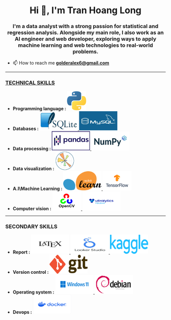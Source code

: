 <h1 align="center">Hi 👋, I'm Tran Hoang Long</h1>
<h3 align="center">I'm a data analyst with a strong passion for statistical and regression analysis. Alongside my main role, I also work as an AI engineer and web developer, exploring ways to apply machine learning and web technologies to real-world problems.</h3>

- 📫 How to reach me **golderalex6@gmail.com**

<hr>

<h3 align="left"><b><ins>TECHNICAL SKILLS</ins></b></h3>
<ul>
  <li><b> Programming language : </b> <a href="https://www.python.org" target="_blank" rel="noreferrer"> <img src="python.webp" alt="python" width="60" height="60"/> </a> </li>
  <li><b> Databases : </b> <a href="https://www.sqlite.org/" target="_blank" rel="noreferrer"> <img src="sqlite.jpeg" alt="SQLite" width="120" height="60"/> </a> <a href="https://www.mysql.com/" target="_blank" rel="noreferrer"> <img src="mysql.png" alt="MySQL" width="120" height="60"/> </a> </li>
  <li><b> Data processing : </b> <a href="https://pandas.pydata.org/" target="_blank" rel="noreferrer"> <img src="pandas.png" alt="Pandas" width="120" height="60"/> </a> <a href="https://numpy.org/" target="_blank" rel="noreferrer"> <img src="numpy.jpeg" alt="Numpy" width="120" height="60"/> </a> </li>
  <li><b> Data visualization : </b> </b> <a href="https://matplotlib.org/" target="_blank" rel="noreferrer"> <img src="matplotlib.webp" alt="Matplotlib" width="60" height="60"/> </a> </li>
  <li><b> A.I\Machine Learning : </b> <a href="https://scikit-learn.org/stable/" target="_blank" rel="noreferrer"> <img src="scikit_learn.png" alt="scikit-learn" width="120" height="60"/> </a> <a href="https://www.tensorflow.org/" target="_blank" rel="noreferrer"> <img src="tensorflow.png" alt="tensorflow" width="90" height="60"/> </a></li>
  <li><b> Computer vision : </b> <a href="https://opencv.org/" target="_blank" rel="noreferrer"> <img src="opencv.png" alt="OpenCV" width="90" height="60"/> </a> <a href="https://www.ultralytics.com/" target="_blank" rel="noreferrer"> <img src="ultralytics_yolo.jpeg" alt="matplotlib" width="120" height="60"/> </a> </li>
</ul>

<hr>

<h3 align="left"><b>SECONDARY SKILLS </b></h3>
<ul>
  <li><b> Report : </b> <a href="https://www.overleaf.com/project" target="_blank" rel="noreferrer"> <img src="latex.png" alt="Latex" width="120" height="60"/> </a> <a href="" target="_blank" rel="noreferrer"> <img src="looker_studio.png" alt="Looker studio" width="120" height="60"/> </a> <a href="" target="_blank" rel="noreferrer"> <img src="kaggle.png" alt="Kaggle" width="120" height="60"/> </a> </li>
  <li><b> Version control : </b> <a href="https://git-scm.com/" target="_blank" rel="noreferrer"> <img src="git.png" alt="Git" width="120" height="60"/> </a>  </li>
  <li><b> Operating system : </b> <a href="https://www.microsoft.com/en-us/software-download/windows11" target="_blank" rel="noreferrer"> <img src="windows11.jpg" alt="Window 11" width="120" height="60"/> </a> <a href="https://www.debian.org/index.vi.html" target="_blank" rel="noreferrer"> <img src="Debian.jpg" alt="Debian" width="120" height="60"/> </a> </li>
  <li><b> Devops :  </b> <a href="https://www.docker.com/" target="_blank" rel="noreferrer"> <img src="docker.svg" alt="Docker" width="120" height="60"/> </a> </li>
</ul>
